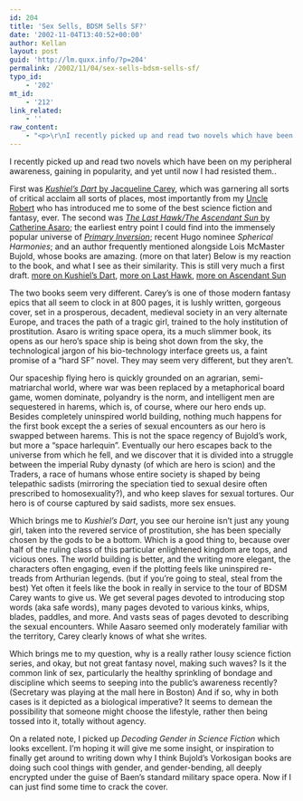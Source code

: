 ```yaml
---
id: 204
title: 'Sex Sells, BDSM Sells SF?'
date: '2002-11-04T13:40:52+00:00'
author: Kellan
layout: post
guid: 'http://lm.quxx.info/?p=204'
permalink: /2002/11/04/sex-sells-bdsm-sells-sf/
typo_id:
    - '202'
mt_id:
    - '212'
link_related:
    - ''
raw_content:
    - "<p>\r\nI recently picked up and read two novels which have been on my peripheral awareness, gaining in popularity, and yet until now I had resisted them..\r\n</p>\r\n<p>\r\nFirst was <a href=\\\"http://www.jacquelinecarey.com/\\\"><cite>Kushiel\\'s Dart</cite> by Jacqueline Carey</a>, which was garnering all sorts of critical acclaim all sorts of places, most importantly from my \r\n<a href=\\\"http://www.utoledo.edu/psychology/ElliottVita.html\\\">Uncle Robert</a> who has introduced me to some of the best science fiction and fantasy, ever. The second was <a href=\\\"http://www.sfsite.com/06a/ha129.htm\\\"><cite>The Last Hawk/The Ascendant Sun</cite> by Catherine Asaro</a>; the earliest entry point I could find into the immensely popular universe of \r\n<a href=\\\"http://allconsuming.net/item.cgi?isbn=0312857640\\\"><cite>Primary Inversion</cite></a>; recent Hugo nominee <cite>Spherical Harmonies</cite>; and an author frequently mentioned alongside Lois McMaster Bujold, whose books are amazing. (more on that later)  Below is my reaction to the book, and what I see as their similarity.  This is still very much a first draft.  <a href=\\\"http://allconsuming.net/item.cgi?isbn=0765342987\\\">more on Kushiel\\'s Dart</a>, <a href=\\\"http://allconsuming.net/item.cgi?isbn=0812551109\\\">more on Last Hawk</a>, <a href=\\\"http://allconsuming.net/item.cgi?isbn=0812566653\\\">more on Ascendant Sun</a>\r\n</p>\n<p>\r\nThe two books seem very different. Carey\\'s is one of those modern fantasy epics that all seem to clock in at 800 pages, it is lushly written, gorgeous cover, set in a prosperous, decadent, medieval society in an very alternate Europe, and traces the path of a tragic girl, trained to the holy institution of prostitution. Asaro is writing space opera, its a much slimmer book, its opens as our hero\\'s space ship is being shot down from the sky, the technological jargon of his bio-technology interface greets us, a faint promise of a \\\"hard SF\\\" novel.  They may seem very different, but they aren\\'t.\r\n</p>\r\n<p>\r\nOur spaceship flying hero is quickly grounded on an agrarian, semi-matriarchal world, where war was been replaced by a metaphorical board game, women dominate, polyandry is the norm, and intelligent men are sequestered in harems, which is, of course, where our hero ends up. Besides completely uninspired world building, nothing much happens for the first book except the a series of sexual encounters as our hero is swapped between harems. This is not the space regency of Bujold\\'s work, but more a \\\"space harlequin\\\". Eventually our hero escapes back to the universe from which he fell, and we discover that it is divided into a struggle between the imperial Ruby dynasty (of which are hero is scion) and the Traders, a race of humans whose entire society is shaped by being telepathic sadists (mirroring the speciation tied to sexual desire often prescribed to homosexuality?), and who keep slaves for sexual tortures. Our hero is of course captured by said sadists, more sex ensues.\r\n</p>\r\n<p>\r\nWhich brings me to <cite>Kushiel\\'s Dart</cite>, you see our heroine isn\\'t just any young girl, taken into the revered service of prostitution, she has been specially chosen by the gods to be a bottom. Which is a good thing to, because over half of the ruling class of this particular enlightened kingdom are tops, and vicious ones. The world building is better, and the writing more elegant, the characters often engaging, even if the plotting feels like uninspired re-treads from Arthurian legends. (but if you\\'re going to steal, steal from the best) Yet often it feels like the book in really in service to the tour of BDSM Carey wants to give us. We get several pages devoted to introducing stop words (aka safe words), many pages devoted to various kinks, whips, blades, paddles, and more. And vasts seas of pages devoted to describing the sexual encounters. While Aasaro seemed only moderately familiar with the territory, Carey clearly knows of what she writes.\r\n</p>\r\n<p>\r\nWhich brings me to my question, why is a really rather lousy science fiction series, and okay, but not great fantasy novel, making such waves? Is it the common link of sex, particularly the healthy sprinkling of bondage and discipline which seems to seeping into the public\\'s awareness recently? (<cit>Secretary</cite> was playing at the mall here in Boston) And if so, why in both cases is it depicted as a biological imperative? It seems to demean the possibility that someone might choose the lifestyle, rather then being tossed into it, totally without agency.\r\n</p>\r\n<p>\r\nOn a related note, I picked up <cite>Decoding Gender in Science Fiction</cite> which looks\r\nexcellent. I\\'m hoping it will give me some insight, or inspiration to finally\r\nget around to writing down why I think Bujold\\'s Vorkosigan books are doing such\r\ncool things with gender, and gender-bending, all deeply encrypted under the\r\nguise of Baen\\'s standard military space opera.  Now if I can just find some time\r\nto crack the cover.\r\n</p>"
---
```


I recently picked up and read two novels which have been on my peripheral awareness, gaining in popularity, and yet until now I had resisted them..

First was [<cite>Kushiel’s Dart</cite> by Jacqueline Carey](http://www.jacquelinecarey.com/), which was garnering all sorts of critical acclaim all sorts of places, most importantly from my [Uncle Robert](http://www.utoledo.edu/psychology/ElliottVita.html) who has introduced me to some of the best science fiction and fantasy, ever. The second was [<cite>The Last Hawk/The Ascendant Sun</cite> by Catherine Asaro](http://www.sfsite.com/06a/ha129.htm); the earliest entry point I could find into the immensely popular universe of [<cite>Primary Inversion</cite>](http://allconsuming.net/item.cgi?isbn=0312857640); recent Hugo nominee <cite>Spherical Harmonies</cite>; and an author frequently mentioned alongside Lois McMaster Bujold, whose books are amazing. (more on that later) Below is my reaction to the book, and what I see as their similarity. This is still very much a first draft. [more on Kushiel’s Dart](http://allconsuming.net/item.cgi?isbn=0765342987), [more on Last Hawk](http://allconsuming.net/item.cgi?isbn=0812551109), [more on Ascendant Sun](http://allconsuming.net/item.cgi?isbn=0812566653)

The two books seem very different. Carey’s is one of those modern fantasy epics that all seem to clock in at 800 pages, it is lushly written, gorgeous cover, set in a prosperous, decadent, medieval society in an very alternate Europe, and traces the path of a tragic girl, trained to the holy institution of prostitution. Asaro is writing space opera, its a much slimmer book, its opens as our hero’s space ship is being shot down from the sky, the technological jargon of his bio-technology interface greets us, a faint promise of a “hard SF” novel. They may seem very different, but they aren’t.

Our spaceship flying hero is quickly grounded on an agrarian, semi-matriarchal world, where war was been replaced by a metaphorical board game, women dominate, polyandry is the norm, and intelligent men are sequestered in harems, which is, of course, where our hero ends up. Besides completely uninspired world building, nothing much happens for the first book except the a series of sexual encounters as our hero is swapped between harems. This is not the space regency of Bujold’s work, but more a “space harlequin”. Eventually our hero escapes back to the universe from which he fell, and we discover that it is divided into a struggle between the imperial Ruby dynasty (of which are hero is scion) and the Traders, a race of humans whose entire society is shaped by being telepathic sadists (mirroring the speciation tied to sexual desire often prescribed to homosexuality?), and who keep slaves for sexual tortures. Our hero is of course captured by said sadists, more sex ensues.

Which brings me to <cite>Kushiel’s Dart</cite>, you see our heroine isn’t just any young girl, taken into the revered service of prostitution, she has been specially chosen by the gods to be a bottom. Which is a good thing to, because over half of the ruling class of this particular enlightened kingdom are tops, and vicious ones. The world building is better, and the writing more elegant, the characters often engaging, even if the plotting feels like uninspired re-treads from Arthurian legends. (but if you’re going to steal, steal from the best) Yet often it feels like the book in really in service to the tour of BDSM Carey wants to give us. We get several pages devoted to introducing stop words (aka safe words), many pages devoted to various kinks, whips, blades, paddles, and more. And vasts seas of pages devoted to describing the sexual encounters. While Aasaro seemed only moderately familiar with the territory, Carey clearly knows of what she writes.

Which brings me to my question, why is a really rather lousy science fiction series, and okay, but not great fantasy novel, making such waves? Is it the common link of sex, particularly the healthy sprinkling of bondage and discipline which seems to seeping into the public’s awareness recently? (<cit>Secretary was playing at the mall here in Boston) And if so, why in both cases is it depicted as a biological imperative? It seems to demean the possibility that someone might choose the lifestyle, rather then being tossed into it, totally without agency. </cit>

On a related note, I picked up <cite>Decoding Gender in Science Fiction</cite> which looks excellent. I’m hoping it will give me some insight, or inspiration to finally get around to writing down why I think Bujold’s Vorkosigan books are doing such cool things with gender, and gender-bending, all deeply encrypted under the guise of Baen’s standard military space opera. Now if I can just find some time to crack the cover.
